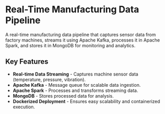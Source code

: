 # **Real-Time Manufacturing Data Pipeline**

A real-time manufacturing data pipeline that captures sensor data from factory machines, streams it using Apache Kafka, processes it in Apache Spark, and stores it in MongoDB for monitoring and analytics.

## **Key Features**
- **Real-time Data Streaming** - Captures machine sensor data (temperature, pressure, vibration).
- **Apache Kafka** - Message queue for scalable data ingestion.
- **Apache Spark** - Processes and transforms streaming data.
- **MongoDB** - Stores processed data for analysis.
- **Dockerized Deployment** - Ensures easy scalability and containerized execution.
